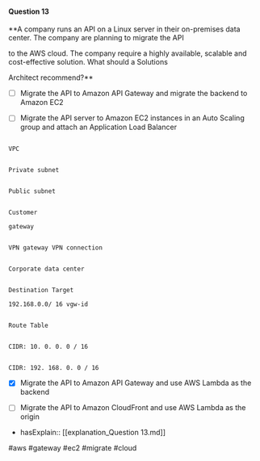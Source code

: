 #### Question  13


**A company runs an API on a Linux server in their on-premises data center. The company are planning to migrate the API

to the AWS cloud. The company require a highly available, scalable and cost-effective solution. What should a Solutions

Architect recommend?**


- [ ] Migrate the API to Amazon API Gateway and migrate the backend to Amazon EC2


- [ ] Migrate the API server to Amazon EC2 instances in an Auto Scaling group and attach an Application Load Balancer


```

VPC

```


```

Private subnet

```


```

Public subnet

```


```

Customer

gateway

```


```

VPN gateway VPN connection

```


```

Corporate data center

```


```

Destination Target

192.168.0.0/ 16 vgw-id

```


```

Route Table

```


```

CIDR: 10. 0. 0. 0 / 16

```


```

CIDR: 192. 168. 0. 0 / 16

```


- [x] Migrate the API to Amazon API Gateway and use AWS Lambda as the backend


- [ ] Migrate the API to Amazon CloudFront and use AWS Lambda as the origin



- hasExplain:: [[explanation_Question  13.md]]

#aws #gateway #ec2 #migrate #cloud 